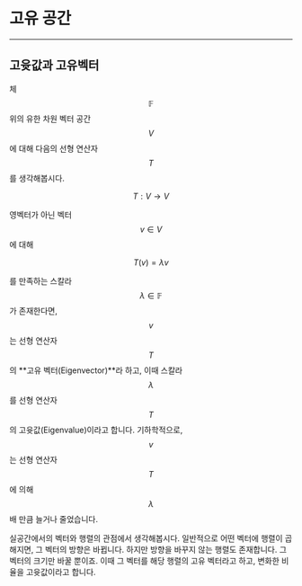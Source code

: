 # 고유 공간

---

## 고윳값과 고유벡터

체 $$\mathbb{F}$$ 위의 유한 차원 벡터 공간 $$V$$에 대해 다음의 선형 연산자 $$T$$를 생각해봅시다.

$$
T:V\rightarrow V
$$

영벡터가 아닌 벡터 $$v\in V$$에 대해

$$
T\left(v\right)=\lambda v
$$

를 만족하는 스칼라 $$\lambda\in\mathbb{F}$$가 존재한다면, $$v$$는 선형 연산자 $$T$$의 **고유 벡터(Eigenvector)**라 하고, 이때 스칼라 $$\lambda$$를 선형 연산자 $$T$$의 고윳값(Eigenvalue)이라고 합니다. 기하학적으로, $$v$$는 선형 연산자 $$T$$에 의해 $$\lambda$$배 만큼 늘거나 줄었습니다.

실공간에서의 벡터와 행렬의 관점에서 생각해봅시다. 일반적으로 어떤 벡터에 행렬이 곱해지면, 그 벡터의 방향은 바뀝니다. 하지만 방향을 바꾸지 않는 행렬도 존재합니다. 그 벡터의 크기만 바꿀 뿐이죠. 이때 그 벡터를 해당 행렬의 고유 벡터라고 하고, 변화한 비율을 고윳값이라고 합니다.


